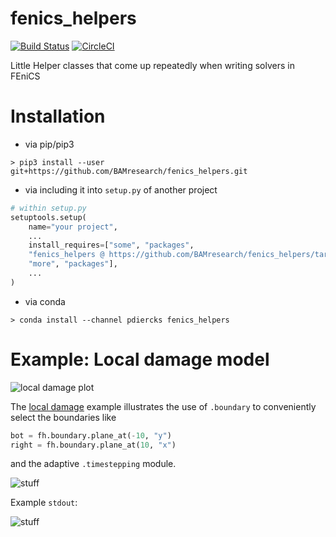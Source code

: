 # fenics_helpers

[![Build Status](https://travis-ci.org/BAMresearch/fenics_helpers.svg?branch=master)](https://travis-ci.org/BAMresearch/fenics_helpers)
[![CircleCI](https://circleci.com/gh/BAMresearch/fenics_helpers/tree/master.svg?style=svg)](https://circleci.com/gh/BAMresearch/fenics_helpers/tree/master)

Little Helper classes that come up repeatedly when writing solvers in FEniCS

# Installation

- via pip/pip3 
~~~
> pip3 install --user git+https://github.com/BAMresearch/fenics_helpers.git
~~~
- via including it into `setup.py` of another project
~~~py
# within setup.py 
setuptools.setup(
    name="your project",
    ...
    install_requires=["some", "packages",
    "fenics_helpers @ https://github.com/BAMresearch/fenics_helpers/tarball/use_find_packages"],
    "more", "packages"],
    ...
)
~~~
- via conda
~~~
> conda install --channel pdiercks fenics_helpers
~~~

# Example: Local damage model

![local damage plot](examples/kappa_plot.png)

The [local damage](examples/local_damage.py) example illustrates the use of `.boundary` to conveniently select the boundaries like

~~~py
bot = fh.boundary.plane_at(-10, "y") 
right = fh.boundary.plane_at(10, "x") 
~~~

and the adaptive `.timestepping` module.

![stuff](examples/load_displacement_curve.png)

Example `stdout`:

![stuff](examples/example_output.png)

